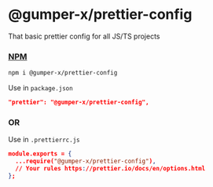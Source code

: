 # @gumper-x/prettier-config

That basic prettier config for all JS/TS projects 

### [NPM](https://www.npmjs.com/package/@gumper-x/prettier-config)

```bash
npm i @gumper-x/prettier-config
```
Use in `package.json`
```json
"prettier": "@gumper-x/prettier-config",
```
### OR
Use in `.prettierrc.js`
```json
module.exports = {
  ...require("@gumper-x/prettier-config"),
  // Your rules https://prettier.io/docs/en/options.html
};
```